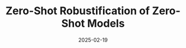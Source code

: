 ---
title: "Zero-Shot Robustification of Zero-Shot Models"
authors: "Dyah Adila, Changho Shin, Linrong Cai, Frederic Sala"
collection: publications
permalink: /publication/2024-05-01-roboshot
excerpt: ''
date: 2025-02-19
venue: 'ICLR 2024'
paperurl: 'https://arxiv.org/abs/2406.03642'
citation: ''
categories: [foundation model, data-efficient learning, compute-efficient learning]
---